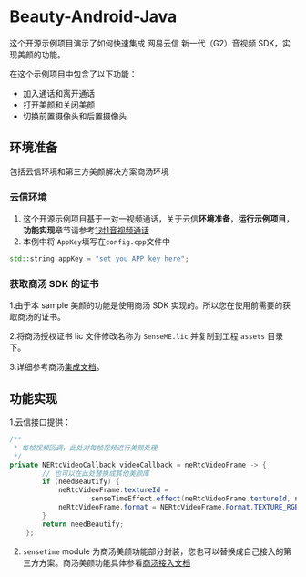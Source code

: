 # Beauty-Android-Java

这个开源示例项目演示了如何快速集成 网易云信 新一代（G2）音视频 SDK，实现美颜的功能。

 在这个示例项目中包含了以下功能：

- 加入通话和离开通话
-  打开美颜和关闭美颜
- 切换前置摄像头和后置摄像头
## 环境准备
包括云信环境和第三方美颜解决方案商汤环境
### 云信环境
1. 这个开源示例项目基于一对一视频通话，关于云信**环境准备**，**运行示例项目**，**功能实现**章节请参考[1对1音视频通话](https://github.com/netease-im/Basic-Video-Call/tree/master/One-to-One-Video/NERtcSample-1to1-Android-Java)
2. 本例中将 `AppKey`填写在`config.cpp`文件中
```c++
std::string appKey = "set you APP key here";
```
### 获取商汤 SDK 的证书

1.由于本 sample 美颜的功能是使用商汤 SDK 实现的。所以您在使用前需要的获取商汤的证书。

2.将商汤授权证书 lic 文件修改名称为 `SenseME.lic` 并复制到工程 `assets` 目录下。

3.详细参考商汤[集成文档]()。

## 功能实现

1.云信接口提供：

```java
/**
 * 每帧视频回调，此处对每帧视频进行美颜处理
 */
private NERtcVideoCallback videoCallback = neRtcVideoFrame -> {
    	// 也可以在此处替换成其他美颜库
        if (needBeautify) {
            neRtcVideoFrame.textureId =
                    senseTimeEffect.effect(neRtcVideoFrame.textureId, neRtcVideoFrame.width, neRtcVideoFrame.height);
            neRtcVideoFrame.format = NERtcVideoFrame.Format.TEXTURE_RGB;
        }
        return needBeautify;
    };
```

2. `sensetime` module 为商汤美颜功能部分封装，您也可以替换成自己接入的第三方方案。商汤美颜功能具体参看[商汤接入文档]()